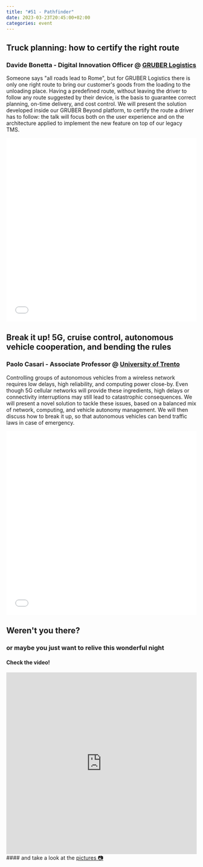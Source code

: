 ```yaml
---
title: "#51 - Pathfinder"
date: 2023-03-23T20:45:00+02:00
categories: event
---
```


## Truck planning: how to certify the right route

### Davide Bonetta - Digital Innovation Officer @ [GRUBER Logistics](//www.gruber-logistics.com)

Someone says "all roads lead to Rome", but for GRUBER Logistics there is only one right route to bring our customer's goods from the loading to the unloading place. Having a predefined route, without leaving the driver to follow any route suggested by their device, is the basis to guarantee correct planning, on-time delivery, and cost control. We will present the solution developed inside our GRUBER Beyond platform, to certify the route a driver has to follow: the talk will focus both on the user experience and on the architecture applied to implement the new feature on top of our legacy TMS.

<iframe src="//www.slideshare.net/slideshow/embed_code/key/qTOhn9hRHz1joS" width="100%" height="485" frameborder="0" marginwidth="0" marginheight="0" scrolling="no" allowfullscreen> </iframe>

## Break it up! 5G, cruise control, autonomous vehicle cooperation, and bending the rules

### Paolo Casari - Associate Professor @ [University of Trento](//disi.unitn.it/)

Controlling groups of autonomous vehicles from a wireless network requires low delays, high reliability, and computing power close-by. Even though 5G cellular networks will provide these ingredients, high delays or connectivity interruptions may still lead to catastrophic consequences. We will present a novel solution to tackle these issues, based on a balanced mix of network, computing, and vehicle autonomy management. We will then discuss how to break it up, so that autonomous vehicles can bend traffic laws in case of emergency.

<iframe src="//www.slideshare.net/slideshow/embed_code/key/Ef9f99YBGb8KEO" width="100%" height="485" frameborder="0" marginwidth="0" marginheight="0" scrolling="no" allowfullscreen> </iframe>

## Weren't you there?

### or maybe you just want to relive this wonderful night

<section class="fb-links">

#### Check the video!

<iframe width="100%" height="480px" src="https://www.youtube.com/embed/ZBnLWZCSitY" frameborder="0" allow="accelerometer; autoplay; clipboard-write; encrypted-media; gyroscope; picture-in-picture" allowfullscreen></iframe>
#### and take a look at the <a id="fb_photo_album" class="btn-facebook" target="_blank" href="//bit.ly/ST51-p">pictures &#128247;</a>

</section>
